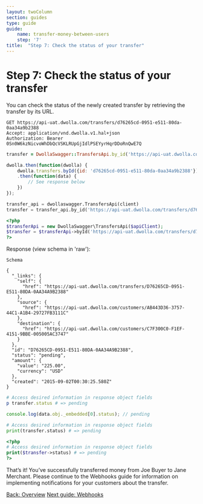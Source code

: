 ```yaml
---
layout: twoColumn
section: guides
type: guide
guide:
    name: transfer-money-between-users
    step: '7'
title:  "Step 7: Check the status of your transfer"
---
```


# Step 7: Check the status of your transfer

You can check the status of the newly created transfer by retrieving the transfer by its URL.

```raw
GET https://api-uat.dwolla.com/transfers/d76265cd-0951-e511-80da-0aa34a9b2388
Accept: application/vnd.dwolla.v1.hal+json
Authorization: Bearer 0Sn0W6kzNicvoWhDbQcVSKLRUpGjIdlPSEYyrHqrDDoRnQwE7Q
```
```ruby
transfer = DwollaSwagger::TransfersApi.by_id('https://api-uat.dwolla.com/transfers/d76265cd-0951-e511-80da-0aa34a9b2388')
```
```javascript
dwolla.then(function(dwolla) {
    dwolla.transfers.byId({id: 'd76265cd-0951-e511-80da-0aa34a9b2388'})
    .then(function(data) {
        // See response below
    })
});
```
```python
transfer_api = dwollaswagger.TransfersApi(client)
transfer = transfer_api.by_id('https://api-uat.dwolla.com/transfers/d76265cd-0951-e511-80da-0aa34a9b2388')
```
```php
<?php
$transferApi = new DwollaSwagger\TransfersApi($apiClient);
$transfer = $transferApi->byId('https://api-uat.dwolla.com/transfers/d76265cd-0951-e511-80da-0aa34a9b2388')
?>
```

Response (view schema in 'raw'):

```raw
Schema

{
  "_links": {
    "self": {
      "href": "https://api-uat.dwolla.com/transfers/D76265CD-0951-E511-80DA-0AA34A9B2388"
    },
    "source": {
      "href": "https://api-uat.dwolla.com/customers/AB443D36-3757-44C1-A1B4-29727FB3111C"
    },
    "destination": {
      "href": "https://api-uat.dwolla.com/customers/C7F300C0-F1EF-4151-9BBE-005005AC3747"
    }
  },
  "id": "D76265CD-0951-E511-80DA-0AA34A9B2388",
  "status": "pending",
  "amount": {
    "value": "225.00",
    "currency": "USD"
  },
  "created": "2015-09-02T00:30:25.580Z"
}
```
```ruby
# Access desired information in response object fields
p transfer.status # => pending
```
```javascript
console.log(data.obj._embedded[0].status); // pending
```
```python
# Access desired information in response object fields
print(transfer.status) # => pending
```
```php
<?php
# Access desired information in response object fields
print($transfer->status) # => pending
?>
```

That’s it!  You’ve successfully transferred money from Joe Buyer to Jane Merchant. Please continue to the Webhooks guide for information on implementing notifications for your customers about the transfer.

<nav class="pager-nav">
    <a href="06-create-transfer.html">Back: Overview</a>
    <a href="/guides/webhooks">Next guide: Webhooks</a>
</nav>
